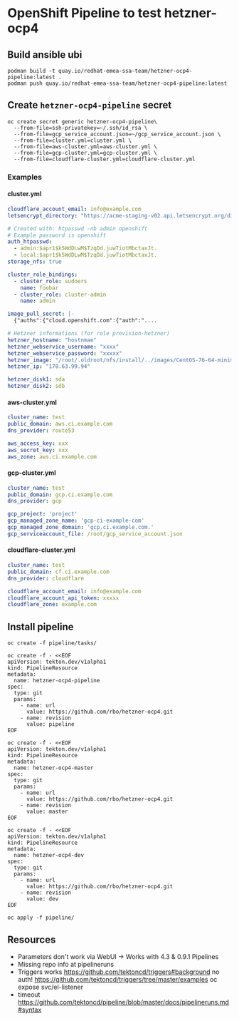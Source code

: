 # OpenShift Pipeline to test hetzner-ocp4

## Build ansible ubi

```
podman build -t quay.io/redhat-emea-ssa-team/hetzner-ocp4-pipeline:latest .
podman push quay.io/redhat-emea-ssa-team/hetzner-ocp4-pipeline:latest

```

## Create `hetzner-ocp4-pipeline` secret
```
oc create secret generic hetzner-ocp4-pipeline\
  --from-file=ssh-privatekey=~/.ssh/id_rsa \
  --from-file=gcp_service_account.json=~/gcp_service_account.json \
  --from-file=cluster.yml=cluster.yml \
  --from-file=aws-cluster.yml=aws-cluster.yml \
  --from-file=gcp-cluster.yml=gcp-cluster.yml \
  --from-file=cloudflare-cluster.yml=cloudflare-cluster.yml
```

### Examples
#### cluster.yml
```yaml
cloudflare_account_email: info@example.com
letsencrypt_directory: "https://acme-staging-v02.api.letsencrypt.org/directory"

# Created with: htpasswd -nb admin openshift
# Example password is openshift
auth_htpasswd:
  - admin:$apr1$k5WdDLwM$TzqDd.juwTiotMbctaxJt.
  - local:$apr1$k5WdDLwM$TzqDd.juwTiotMbctaxJt.
storage_nfs: true

cluster_role_bindings:
  - cluster_role: sudoers
    name: foobar
  - cluster_role: cluster-admin
    name: admin

image_pull_secret: |-
  {"auths":{"cloud.openshift.com":{"auth":"....

# Hetzner informations (for role provision-hetzner)
hetzner_hostname: "hostnmae"
hetzner_webservice_username: "xxxx"
hetzner_webservice_password: "xxxxx"
hetzner_image: "/root/.oldroot/nfs/install/../images/CentOS-76-64-minimal.tar.gz"
hetzner_ip: "178.63.99.94"

hetzner_disk1: sda
hetzner_disk2: sdb
```
#### aws-cluster.yml
```yaml
cluster_name: test
public_domain: aws.ci.example.com
dns_provider: route53

aws_access_key: xxx
aws_secret_key: xxx
aws_zone: aws.ci.example.com
```
#### gcp-cluster.yml
```yaml
cluster_name: test
public_domain: gcp.ci.example.com
dns_provider: gcp

gcp_project: 'project'
gcp_managed_zone_name: 'gcp-ci-example-com'
gcp_managed_zone_domain: 'gcp.ci.example.com.'
gcp_serviceaccount_file: /root/gcp_service_account.json
```
#### cloudflare-cluster.yml
```yaml
cluster_name: test
public_domain: cf.ci.example.com
dns_provider: cloudflare

cloudflare_account_email: info@example.com
cloudflare_account_api_token: xxxxx
cloudflare_zone: example.com
```


## Install pipeline

```
oc create -f pipeline/tasks/

oc create -f - <<EOF
apiVersion: tekton.dev/v1alpha1
kind: PipelineResource
metadata:
  name: hetzner-ocp4-pipeline
spec:
  type: git
  params:
    - name: url
      value: https://github.com/rbo/hetzner-ocp4.git
    - name: revision
      value: pipeline
EOF

oc create -f - <<EOF
apiVersion: tekton.dev/v1alpha1
kind: PipelineResource
metadata:
  name: hetzner-ocp4-master
spec:
  type: git
  params:
    - name: url
      value: https://github.com/rbo/hetzner-ocp4.git
    - name: revision
      value: master
EOF

oc create -f - <<EOF
apiVersion: tekton.dev/v1alpha1
kind: PipelineResource
metadata:
  name: hetzner-ocp4-dev
spec:
  type: git
  params:
    - name: url
      value: https://github.com/rbo/hetzner-ocp4.git
    - name: revision
      value: dev
EOF

oc apply -f pipeline/
```



## Resources

* Parameters don't work via WebUI  -> Works with 4.3 & 0.9.1 Pipelines
* Missing repo info at pipelineruns
* Triggers works
    https://github.com/tektoncd/triggers#background
    no auth!
    https://github.com/tektoncd/triggers/tree/master/examples
    oc expose svc/el-listener
* timeout
  https://github.com/tektoncd/pipeline/blob/master/docs/pipelineruns.md#syntax

